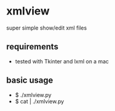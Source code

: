 # xmlview
super simple show/edit xml files

## requirements
- tested with Tkinter and lxml on a mac

## basic usage
 - $ ./xmlview.py <xmlfile>
 - $ cat <xmlfile> | ./xmlview.py


